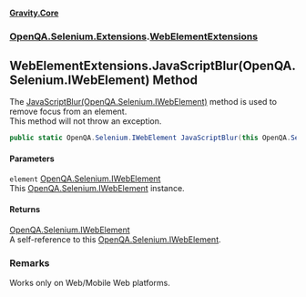#### [Gravity.Core](./index.md 'index')
### [OpenQA.Selenium.Extensions](./OpenQA-Selenium-Extensions.md 'OpenQA.Selenium.Extensions').[WebElementExtensions](./OpenQA-Selenium-Extensions-WebElementExtensions.md 'OpenQA.Selenium.Extensions.WebElementExtensions')
## WebElementExtensions.JavaScriptBlur(OpenQA.Selenium.IWebElement) Method
The [JavaScriptBlur(OpenQA.Selenium.IWebElement)](./OpenQA-Selenium-Extensions-WebElementExtensions-JavaScriptBlur(OpenQA-Selenium-IWebElement).md 'OpenQA.Selenium.Extensions.WebElementExtensions.JavaScriptBlur(OpenQA.Selenium.IWebElement)') method is used to remove focus from an element.  
This method will not throw an exception.  
```csharp
public static OpenQA.Selenium.IWebElement JavaScriptBlur(this OpenQA.Selenium.IWebElement element);
```
#### Parameters
<a name='OpenQA-Selenium-Extensions-WebElementExtensions-JavaScriptBlur(OpenQA-Selenium-IWebElement)-element'></a>
`element` [OpenQA.Selenium.IWebElement](https://docs.microsoft.com/en-us/dotnet/api/OpenQA.Selenium.IWebElement 'OpenQA.Selenium.IWebElement')  
This [OpenQA.Selenium.IWebElement](https://docs.microsoft.com/en-us/dotnet/api/OpenQA.Selenium.IWebElement 'OpenQA.Selenium.IWebElement') instance.  
  
#### Returns
[OpenQA.Selenium.IWebElement](https://docs.microsoft.com/en-us/dotnet/api/OpenQA.Selenium.IWebElement 'OpenQA.Selenium.IWebElement')  
A self-reference to this [OpenQA.Selenium.IWebElement](https://docs.microsoft.com/en-us/dotnet/api/OpenQA.Selenium.IWebElement 'OpenQA.Selenium.IWebElement').  
### Remarks
Works only on Web/Mobile Web platforms.  
